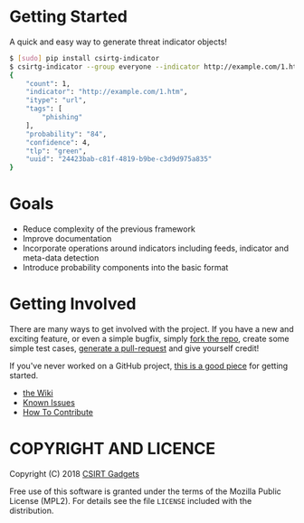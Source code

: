# Getting Started
A quick and easy way to generate threat indicator objects!

```bash
$ [sudo] pip install csirtg-indicator
$ csirtg-indicator --group everyone --indicator http://example.com/1.htm --tlp green --tags phishing
{
    "count": 1,
    "indicator": "http://example.com/1.htm",
    "itype": "url",
    "tags": [
        "phishing"
    ],
    "probability": "84",
    "confidence": 4,
    "tlp": "green",
    "uuid": "24423bab-c81f-4819-b9be-c3d9d975a835"
}
```

# Goals

* Reduce complexity of the previous framework
* Improve documentation
* Incorporate operations around indicators including feeds, indicator and meta-data detection
* Introduce probability components into the basic format

# Getting Involved
There are many ways to get involved with the project. If you have a new and exciting feature, or even a simple bugfix, simply [fork the repo](https://help.github.com/articles/fork-a-repo), create some simple test cases, [generate a pull-request](https://help.github.com/articles/using-pull-requests) and give yourself credit!

If you've never worked on a GitHub project, [this is a good piece](https://guides.github.com/activities/contributing-to-open-source) for getting started.

* [the Wiki](https://github.com/csirtgadgets/silver-meme/wiki)  
* [Known Issues](https://github.com/csirtgadgets/silver-meme/issues?labels=bug&state=open)  
* [How To Contribute](contributing.md)
 

# COPYRIGHT AND LICENCE

Copyright (C) 2018 [CSIRT Gadgets](https://csirtgadgets.com)

Free use of this software is granted under the terms of the Mozilla Public License (MPL2). For details see the file `LICENSE` included with the distribution.
